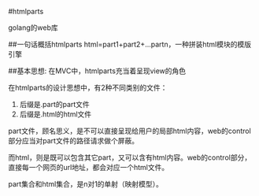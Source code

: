 #htmlparts

golang的web库

##一句话概括htmlparts
html=part1+part2+...partn，一种拼装html模块的模版引擎 

##基本思想:
在MVC中，htmlparts充当着呈现view的角色

在htmlparts的设计思想中，有2种不同类别的文件：
1.  后缀是.part的part文件
2.  后缀是.html的html文件

part文件，顾名思义，是不可以直接呈现给用户的局部html内容，web的control部分应当对part文件的路径请求做个屏蔽。

而html，则是既可以包含其它part，又可以含有html内容。web的control部分，直接每一个网页的url地址，都会对应一个html文件。

part集合和html集合，是n对1的单射（映射模型）。
